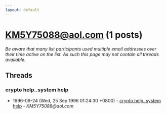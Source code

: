 ```yaml
---
layout: default
---
```


# KM5Y75088@aol.com (1 posts)

_Be aware that many list participants used multiple email addresses over their time active on the list. As such this page may not contain all threads available._

## Threads

### crypto help..system help
+ 1996-09-24 (Wed, 25 Sep 1996 01:24:30 +0800) - [crypto help..system help](/archive/1996/09/e00dd86b2f9b7788960b43b6c687c4f2dc40fd355c1d89d901532944aa8f5dfb) - _KM5Y75088@aol.com_

